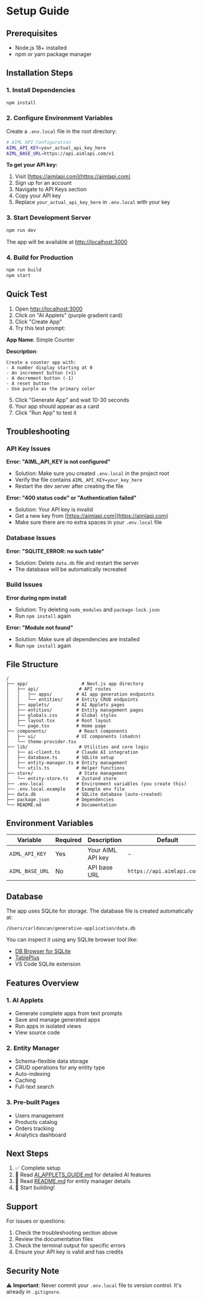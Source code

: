 # Setup Guide

## Prerequisites

- Node.js 18+ installed
- npm or yarn package manager

## Installation Steps

### 1. Install Dependencies

```bash
npm install
```

### 2. Configure Environment Variables

Create a `.env.local` file in the root directory:

```bash
# AIML API Configuration
AIML_API_KEY=your_actual_api_key_here
AIML_BASE_URL=https://api.aimlapi.com/v1
```

**To get your API key:**
1. Visit [https://aimlapi.com](https://aimlapi.com)
2. Sign up for an account
3. Navigate to API Keys section
4. Copy your API key
5. Replace `your_actual_api_key_here` in `.env.local` with your key

### 3. Start Development Server

```bash
npm run dev
```

The app will be available at [http://localhost:3000](http://localhost:3000)

### 4. Build for Production

```bash
npm run build
npm start
```

## Quick Test

1. Open [http://localhost:3000](http://localhost:3000)
2. Click on "AI Applets" (purple gradient card)
3. Click "Create App"
4. Try this test prompt:

**App Name**: Simple Counter

**Description**:
```
Create a counter app with:
- A number display starting at 0
- An increment button (+1)
- A decrement button (-1)
- A reset button
- Use purple as the primary color
```

5. Click "Generate App" and wait 10-30 seconds
6. Your app should appear as a card
7. Click "Run App" to test it

## Troubleshooting

### API Key Issues

**Error: "AIML_API_KEY is not configured"**
- Solution: Make sure you created `.env.local` in the project root
- Verify the file contains `AIML_API_KEY=your_key_here`
- Restart the dev server after creating the file

**Error: "400 status code" or "Authentication failed"**
- Solution: Your API key is invalid
- Get a new key from [https://aimlapi.com](https://aimlapi.com)
- Make sure there are no extra spaces in your `.env.local` file

### Database Issues

**Error: "SQLITE_ERROR: no such table"**
- Solution: Delete `data.db` file and restart the server
- The database will be automatically recreated

### Build Issues

**Error during npm install**
- Solution: Try deleting `node_modules` and `package-lock.json`
- Run `npm install` again

**Error: "Module not found"**
- Solution: Make sure all dependencies are installed
- Run `npm install` again

## File Structure

```
/
├── app/                    # Next.js app directory
│   ├── api/               # API routes
│   │   ├── apps/         # AI app generation endpoints
│   │   └── entities/     # Entity CRUD endpoints
│   ├── applets/          # AI Applets pages
│   ├── entities/         # Entity management pages
│   ├── globals.css       # Global styles
│   ├── layout.tsx        # Root layout
│   └── page.tsx          # Home page
├── components/            # React components
│   ├── ui/               # UI components (shadcn)
│   └── theme-provider.tsx
├── lib/                   # Utilities and core logic
│   ├── ai-client.ts      # Claude AI integration
│   ├── database.ts       # SQLite setup
│   ├── entity-manager.ts # Entity management
│   └── utils.ts          # Helper functions
├── store/                 # State management
│   └── entity-store.ts   # Zustand store
├── .env.local            # Environment variables (you create this)
├── .env.local.example    # Example env file
├── data.db               # SQLite database (auto-created)
├── package.json          # Dependencies
└── README.md             # Documentation
```

## Environment Variables

| Variable | Required | Description | Default |
|----------|----------|-------------|---------|
| `AIML_API_KEY` | Yes | Your AIML API key | - |
| `AIML_BASE_URL` | No | API base URL | `https://api.aimlapi.com/v1` |

## Database

The app uses SQLite for storage. The database file is created automatically at:
```
/Users/carlduncan/generative-application/data.db
```

You can inspect it using any SQLite browser tool like:
- [DB Browser for SQLite](https://sqlitebrowser.org/)
- [TablePlus](https://tableplus.com/)
- VS Code SQLite extension

## Features Overview

### 1. AI Applets
- Generate complete apps from text prompts
- Save and manage generated apps
- Run apps in isolated views
- View source code

### 2. Entity Manager
- Schema-flexible data storage
- CRUD operations for any entity type
- Auto-indexing
- Caching
- Full-text search

### 3. Pre-built Pages
- Users management
- Products catalog
- Orders tracking
- Analytics dashboard

## Next Steps

1. ✅ Complete setup
2. 📖 Read [AI_APPLETS_GUIDE.md](./AI_APPLETS_GUIDE.md) for detailed AI features
3. 📖 Read [README.md](./README.md) for entity manager details
4. 🚀 Start building!

## Support

For issues or questions:
1. Check the troubleshooting section above
2. Review the documentation files
3. Check the terminal output for specific errors
4. Ensure your API key is valid and has credits

## Security Note

⚠️ **Important**: Never commit your `.env.local` file to version control. It's already in `.gitignore`.
